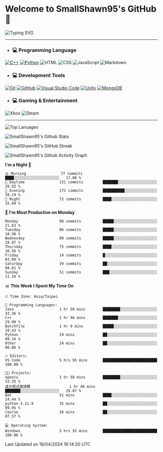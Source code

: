 # Welcome to SmallShawn95's GitHub 👋

![Typing SVG](https://readme-typing-svg.demolab.com/?lines=print("Hello,+world");cout+>>+"Hello,+world!";console.log("Hello,+world!")&center=true&vCenter=true&size=22&random=true)

***
<!-- https://shields.io/, https://simpleicons.org/ -->
* ### 💻 Programming Language
[![C++](https://img.shields.io/badge/-C++-00599C?style=flat-square&logo=cplusplus)](https://cplusplus.com/)
[![Python](https://img.shields.io/badge/-Python-3776AB?style=flat-square&logo=python&logoColor=white)](https://www.python.org/)
![HTML](https://img.shields.io/badge/-HTML-E34F26?style=flat-square&logo=html5&logoColor=white)
![CSS](https://img.shields.io/badge/-CSS-1572B6?style=flat-square&logo=css3)
![JavaScript](https://img.shields.io/badge/-JavaScript-F7DF1E?style=flat-square&logo=javascript&logoColor=white)
![Markdown](https://img.shields.io/badge/-Markdown-000000?style=flat-square&logo=markdown)
* ### 💻 Development Tools
[![Git](https://img.shields.io/badge/-Git-f05032?style=flat-square&logo=git&logoColor=white)](https://git-scm.com/)
[![GitHub](https://img.shields.io/badge/-GitHub-181717?style=flat-square&logo=github)](https://github.com/)
[![Visual Studio Code](https://img.shields.io/badge/-Visual%20Studio%20Code-007ACC?style=flat-square&logo=visualstudiocode)](https://code.visualstudio.com/)
[![Unity](https://img.shields.io/badge/-Unity-000000?style=flat-square&logo=unity)](https://unity.com/)
[![MongoDB](https://img.shields.io/badge/-MongoDB-47A248?style=flat-square&logo=mongodb&logoColor=white)](https://www.mongodb.com/)
* ### 💻 Gaming & Entertainment
![Xbox](https://img.shields.io/badge/-Xbox-107C10?style=flat-square&logo=xbox)
![Steam](https://img.shields.io/badge/-Steam-000000?style=flat-square&logo=steam)
***

<!-- ![GitHub User's Stars](https://img.shields.io/github/stars/smallshawn95?color=orange&label=Stars&labelColor=yellow) -->
<!-- ![GitHub Followers](https://img.shields.io/github/followers/smallshawn95?color=orange&label=Followers&labelColor=FFDBAC) -->

![Top Lanuages](https://github-readme-stats.vercel.app/api/top-langs/?username=smallshawn95&theme=holi&layout=donut&size_weight=0.5&count_weight=0.5&exclude_repo=smallshawn95.github.io)

![SmallShawn95's Github Stats](https://github-readme-stats.vercel.app/api?username=smallshawn95&theme=holi&show_icons=true&rank_icon=github)

![SmallShawn95's GitHub Streak](https://streak-stats.demolab.com/?user=smallshawn95&theme=holi-theme&date_format=M%20j%5B%2C%20Y%5D)

![SmallShawn95's Github Activity Graph](https://github-readme-activity-graph.vercel.app/graph?username=smallshawn95&theme=tokyo-night)

<!-- ![SmallShawn95's WakaTime Stats](https://github-readme-stats.vercel.app/api/wakatime?username=smallshawn95) -->
<!-- ![Repositorie Card](https://github-readme-stats.vercel.app/api/pin/?username=smallshawn95&repo=Python-Discord-Bot-Course&theme=holi) -->
<!-- ![Repositorie Card](https://github-readme-stats.vercel.app/api/pin/?username=smallshawn95&repo=ZeroJudge-Code&theme=holi) -->

<!--START_SECTION:waka-->
**I'm a Night 🦉** 

```text
🌞 Morning                77 commits          ████░░░░░░░░░░░░░░░░░░░░░   17.00 % 
🌆 Daytime                131 commits         ███████░░░░░░░░░░░░░░░░░░   28.92 % 
🌃 Evening                173 commits         ██████████░░░░░░░░░░░░░░░   38.19 % 
🌙 Night                  72 commits          ████░░░░░░░░░░░░░░░░░░░░░   15.89 % 
```
📅 **I'm Most Productive on Monday** 

```text
Monday                   98 commits          █████░░░░░░░░░░░░░░░░░░░░   21.63 % 
Tuesday                  86 commits          █████░░░░░░░░░░░░░░░░░░░░   18.98 % 
Wednesday                90 commits          █████░░░░░░░░░░░░░░░░░░░░   19.87 % 
Thursday                 75 commits          ████░░░░░░░░░░░░░░░░░░░░░   16.56 % 
Friday                   14 commits          █░░░░░░░░░░░░░░░░░░░░░░░░   03.09 % 
Saturday                 39 commits          ██░░░░░░░░░░░░░░░░░░░░░░░   08.61 % 
Sunday                   51 commits          ███░░░░░░░░░░░░░░░░░░░░░░   11.26 % 
```


📊 **This Week I Spent My Time On** 

```text
🕑︎ Time Zone: Asia/Taipei

💬 Programming Languages: 
Java                     1 hr 58 mins        ████████░░░░░░░░░░░░░░░░░   33.36 % 
C++                      1 hr 46 mins        ███████░░░░░░░░░░░░░░░░░░   29.90 % 
Batchfile                1 hr 9 mins         █████░░░░░░░░░░░░░░░░░░░░   19.43 % 
Python                   29 mins             ██░░░░░░░░░░░░░░░░░░░░░░░   08.16 % 
Other                    24 mins             ██░░░░░░░░░░░░░░░░░░░░░░░   06.86 % 

🔥 Editors: 
VS Code                  5 hrs 55 mins       █████████████████████████   100.00 % 

🐱‍💻 Projects: 
opencv                   1 hr 58 mins        ████████░░░░░░░░░░░░░░░░░   33.35 % 
成大程式邀請賽                  1 hr 46 mins        ███████░░░░░░░░░░░░░░░░░░   29.87 % 
Bat                      51 mins             ████░░░░░░░░░░░░░░░░░░░░░   14.44 % 
python-3.11.9            35 mins             ██░░░░░░░░░░░░░░░░░░░░░░░   09.95 % 
Course                   26 mins             ██░░░░░░░░░░░░░░░░░░░░░░░   07.57 % 

💻 Operating System: 
Windows                  5 hrs 55 mins       █████████████████████████   100.00 % 
```


 Last Updated on 18/04/2024 16:14:20 UTC
<!--END_SECTION:waka-->

<!--
**smallshawn95/smallshawn95** is a ✨ _special_ ✨ repository because its `README.md` (this file) appears on your GitHub profile.

- 🔭 I’m currently working on ...
- 🌱 I’m currently learning ...
- 👯 I’m looking to collaborate on ...
- 🤔 I’m looking for help with ...
- 💬 Ask me about ...
- 📫 How to reach me: ...
- 😄 Pronouns: ...
- ⚡ Fun fact: ...
-->
